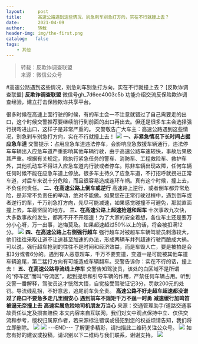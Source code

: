 ```yaml
---
layout:     post
title:      高速公路遇到这些情况，别急刹车别急打方向，实在不行就撞上去？
date:       2021-04-09
author:     转载
header-img: img/the-first.png
catalog:   false
tags:
    - 其他
---
```


<blockquote><p>转载：反欺诈调查联盟<br>
来源：微信公众号</p></blockquote>

#高速公路遇到这些情况，别急刹车别急打方向，实在不行就撞上去？
[反欺诈调查联盟]
**反欺诈调查联盟**
微信号gh_7d6ee4003c5b
功能介绍交流反保险欺诈调查经验，建立打击保险欺诈共享平台。

很多时候在高速上面行驶的时候，有的车主会一不注意就错过了自己需要走的出口，这个时候交警推荐要继续前行到前面的出口再出去。但还是很多车主会选择强行拐弯进出口，这样子是非常严重的。
交警敬告广大车主：高速公路遇到这些情况，别急刹车别急打方向，实在不行就撞上去！
![]({{site.baseurl}}/postimg/xtWkOXJic7g3FADwnsUJwo5Pjq1veu7QF4h9NfAG6NWibBNd8yDp7MKcQmMt8kZxJ4F1qybWNKkibp3ibh0e2dR5aA.png)
**一、非紧急情况下长时间占据应急车道**
交警提示：占用应急车道违法停车，会影响应急救援车辆通行，违法停车车辆出入应急车道严重影响其他车辆行驶，由于高速公路车速较快，事故后果极其严重。根据有关规定，除执行紧急任务的警车、消防车、工程救险车、救护车外，其他机动车不得进入应急车道内行驶或者停车。除非车辆出现故障，任何车辆任何时候不能在应急车道上停放。很多车主待久了应急车道，不打招呼就拐进正常车道，对后车来说十分危险，而且很容易造成连环车祸。真有这个时候，撞上去，不负任何责任。
**二、在高速公路上倒车或逆行**
高速路上逆行，或者倒车都异常危险，是非常不负责任的举动，绝对不能做。如果您在正常行驶过程中，遇到倒车或者逆行的车，千万别急打方向，先尽可能减速，如果感觉碰撞不可避免，那就直面撞上去，车最坚固的地方。
**三、在高速公路上超速抢道和超车**
十次事故九次快，大多数事故的发生，都离不开不开超速！为了大家的安全着想，各位车主还是要万分小心呀，万一出事，追悔莫及。如果超速超过50%以上的话，将会被扣满12分。
![]({{site.baseurl}}/postimg/6LmQXGwqEgAy360WBD7Rz7ibPgjH04X6aQlro1VgReibeWKjib465LM5iamZ2undFyGbZoVwKlaP3MwWYBibl4xkjdg.png)
**四、在高速公路上右侧强行超车**
强行超车对被超车车辆驾驶员刺激较大，他们往往采取让道不让速甚至加速的办法，形成两辆车并列超速行驶而酿成大祸。可以说，强行超车抢到的往往不是时间和经济效益，而是车毁人亡，要是被拍是会扣3分或者6分的。遇到有人恶意超车，千万不要变道，变道一是可能被其他车道车辆追尾，第二猛打方向有可能造成车辆翻车。交警告诉你：实在不行的话，撞上去！
**五、在高速公路导流线上停车**
交警告知驾驶员，该处的白区域不是所谓的“停车区”而叫“导流区”，起到提示和引导车辆的作用，严禁任何车辆占用。听到交警一番解释，驾驶员这才恍然大悟，自觉接受驾驶证记3分，罚款200元的处罚。导流线乱拐，不好意思，追尾前车负全责。
**高速公路不好走超车超速都没谱**
**过了路口不要急多走几里图安心**
**遇到前车不规矩千万不逞一时勇**
**减速缓行加鸣笛被逼无奈撞上去**
**高速实属危险地司机朋友万当心**
来源：交通管理助手/道路交通事故责任认定及损害赔偿
本文内容来自互联网，我们对文中观点保持中立、仅供交流和参考，版权归属原作者，若来源标注错误或侵犯到您的权益烦请告知，我们将立即删除。
![]({{site.baseurl}}/postimg/L6usUGPiatBSs5Yxdp5NU9dpdqWanE7Mq7XpTo0mwlia1gia9NNFGTRYKdpVvrK2KgpAPictg52F8U9sicXI1jQ1dzA.jpeg)
![]({{site.baseurl}}/postimg/L6usUGPiatBRHiaTnBLKdskSP3wYDcZtJf2f60h3UdpFM6GSwK7CCH2tbN5oylMEt626eF9adsGd1vhInpcsALqA.png)
\---END---
了解更多精彩，请扫描此二维码关注公众号。
![]({{site.baseurl}}/postimg/L6usUGPiatBSs5Yxdp5NU9dpdqWanE7MqCqBlT3XLvPJX3Gf5uyzzsibZ3VPBdLY8ianrrF0435iblVibnnsnhQtsrA.png)
如您有好的建议或投稿，请识别以下二维码与我们联系，谢谢支持。
![]({{site.baseurl}}/postimg/L6usUGPiatBThjb2l9CE1XFs2QaicBj3pfnibvSibuBID2X4x6zEyvcMLWgTj74RdpicAib04Bn1Dianb55sZt1kpfvyA.jpeg)
